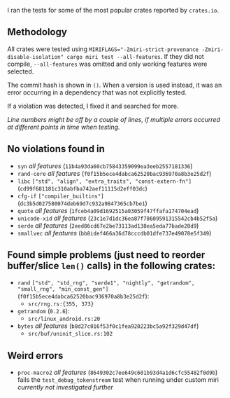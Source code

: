 I ran the tests for some of the most popular crates reported by `crates.io`.

## Methodology
All crates were tested using `MIRIFLAGS="-Zmiri-strict-provenance -Zmiri-disable-isolation" cargo miri test --all-features`.
If they did not compile, `--all-features` was omitted and only working features were selected.

The commit hash is shown in `()`. When a version is used instead, it was an error occurring in a
dependency that was not explicitly tested.

If a violation was detected, I fixed it and searched for more.

*Line numbers might be off by a couple of lines, if multiple errors occurred at different
points in time when testing.*

## No violations found in
- `syn` *all features* (`11b4a93da60cb75843359099ea3eeb2557181336`)
- `rand-core` *all features* (`f0f15b5ece4dabca62520bac936970a8b3e25d2f`)
- `libc` `["std", "align", "extra_traits", "const-extern-fn"]` (`cd99f681181c310abfba742aef11115d2eff03dc`)
- `cfg-if` `["compiler_builtins"]` (`dc3b5d027580074deb69d7c932a9847365cb7be1`)
- `quote` *all features* (`1fceb4a09d1692515a03059f47ffafa174704ead`)
- `unicode-xid` *all features* (`23c1e7d1dc36ea87f78609591315542cb4b52f5a`)
- `serde` *all features* (`2eed86cd67e2be73113ad138ea5eda77bade20d9`)
- `smallvec` *all features* (`bb8idef466a36d78cccdb01dfe737e49078e5f349`)


## Found simple problems (just need to reorder buffer/slice `len()` calls) in the following crates:
- `rand` `["std", "std_rng", "serde1", "nightly", "getrandom", "small_rng", "min_const_gen"]` (`f0f15b5ece4dabca62520bac936970a8b3e25d2f`):
	- `src/rng.rs:{355, 373}`
- `getrandom` (`0.2.6`):
	- `src/linux_android.rs:20`
- `bytes` *all features* (`b8d27c016f53f0c1fea920223bc5a92f329d47df`)
	- `src/buf/uninit_slice.rs:102`

## Weird errors
- `proc-macro2` *all features* (`8649302c7ee649c601b93d4a1d6cfc55482f0d9b`) fails the `test_debug_tokenstream` test when running under custom miri *currently not investigated further*
